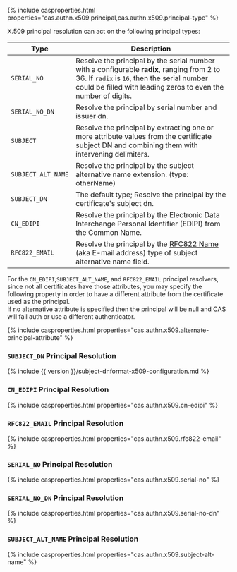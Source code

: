       
{% include casproperties.html properties="cas.authn.x509.principal,cas.authn.x509.principal-type" %}

X.509 principal resolution can act on the following principal types:

| Type                    | Description
|-------------------------|----------------------------------------------------------------------
| `SERIAL_NO`             | Resolve the principal by the serial number with a configurable <strong>radix</strong>, ranging from 2 to 36. If <code>radix</code> is <code>16</code>, then the serial number could be filled with leading zeros to even the number of digits.
| `SERIAL_NO_DN`          | Resolve the principal by serial number and issuer dn.
| `SUBJECT`               | Resolve the principal by extracting one or more attribute values from the certificate subject DN and combining them with intervening delimiters.
| `SUBJECT_ALT_NAME`      | Resolve the principal by the subject alternative name extension. (type: otherName)
| `SUBJECT_DN`            | The default type; Resolve the principal by the certificate's subject dn.
| `CN_EDIPI`              | Resolve the principal by the Electronic Data Interchange Personal Identifier (EDIPI) from the Common Name.
| `RFC822_EMAIL`          | Resolve the principal by the [RFC822 Name](https://tools.ietf.org/html/rfc5280#section-4.2.1.6) (aka E-mail address) type of subject alternative name field.

For the `CN_EDIPI`,`SUBJECT_ALT_NAME`, and `RFC822_EMAIL` principal resolvers, since not all certificates have those attributes,
you may specify the following property in order to have a different attribute from the certificate used as the principal.  
If no alternative attribute is specified then the principal will be null and CAS will fail auth or use a different authenticator.

{% include casproperties.html properties="cas.authn.x509.alternate-principal-attribute" %}

### `SUBJECT_DN` Principal Resolution

{% include {{ version }}/subject-dnformat-x509-configuration.md %}

### `CN_EDIPI` Principal Resolution

{% include casproperties.html properties="cas.authn.x509.cn-edipi" %}

### `RFC822_EMAIL` Principal Resolution

{% include casproperties.html properties="cas.authn.x509.rfc822-email" %}

### `SERIAL_NO` Principal Resolution

{% include casproperties.html properties="cas.authn.x509.serial-no" %}

### `SERIAL_NO_DN` Principal Resolution

{% include casproperties.html properties="cas.authn.x509.serial-no-dn" %}

### `SUBJECT_ALT_NAME` Principal Resolution

{% include casproperties.html properties="cas.authn.x509.subject-alt-name" %}
